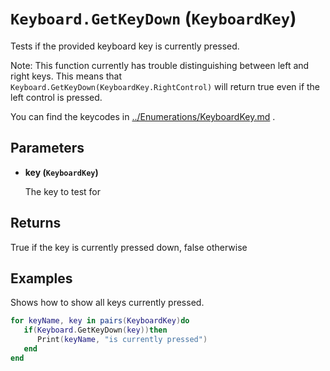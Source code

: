 # `Keyboard.GetKeyDown` (`KeyboardKey`)


Tests if the provided keyboard key is currently pressed.

Note: This function currently has trouble distinguishing between left and right keys. This means that `Keyboard.GetKeyDown(KeyboardKey.RightControl)` will return true even if the left control is pressed.

You can find the keycodes in [../Enumerations/KeyboardKey.md](../Enumerations/KeyboardKey.md) .


## Parameters

* **key (`KeyboardKey`)** 

	The key to test for

## Returns

True if the key is currently pressed down, false otherwise
## Examples

Shows how to show all keys currently pressed.

```lua
for keyName, key in pairs(KeyboardKey)do
   if(Keyboard.GetKeyDown(key))then
      Print(keyName, "is currently pressed")
   end
end
```